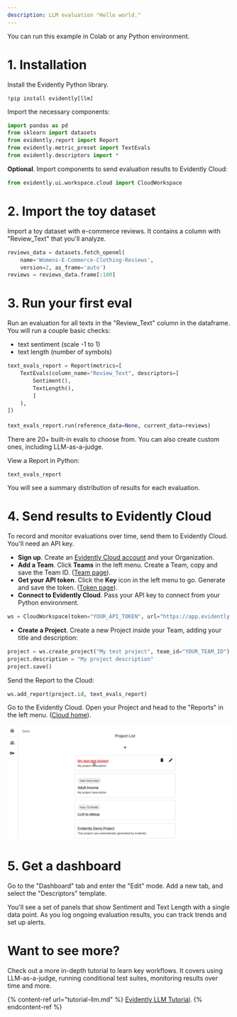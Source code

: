 ```yaml
---
description: LLM evaluation "Hello world." 
---
```


You can run this example in Colab or any Python environment.

# 1. Installation

Install the Evidently Python library. 

```
!pip install evidently[llm]
```

Import the necessary components:

```python
import pandas as pd
from sklearn import datasets
from evidently.report import Report
from evidently.metric_preset import TextEvals
from evidently.descriptors import *
```

**Optional**. Import components to send evaluation results to Evidently Cloud:

```python
from evidently.ui.workspace.cloud import CloudWorkspace
```

# 2. Import the toy dataset 

Import a toy dataset with e-commerce reviews. It contains a column with "Review_Text" that you'll analyze.

```python
reviews_data = datasets.fetch_openml(
    name='Womens-E-Commerce-Clothing-Reviews', 
    version=2, as_frame='auto')
reviews = reviews_data.frame[:100]
```

# 3. Run your first eval

Run an evaluation for all texts in the "Review_Text" column in the dataframe. You will run a couple basic checks: 
* text sentiment (scale -1 to 1)
* text length (number of symbols)

```python
text_evals_report = Report(metrics=[
    TextEvals(column_name="Review_Text", descriptors=[
        Sentiment(),
        TextLength(),
        ]
    ),
])

text_evals_report.run(reference_data=None, current_data=reviews)
```

There are 20+ built-in evals to choose from. You can also create custom ones, including LLM-as-a-judge. 

View a Report in Python:

```
text_evals_report
```

You will see a summary distribution of results for each evaluation.

# 4. Send results to Evidently Cloud 

To record and monitor evaluations over time, send them to Evidently Cloud. You'll need an API key.
* **Sign up**. Create an [Evidently Cloud account](https://app.evidently.cloud/signup) and your Organization.
* **Add a Team**. Click **Teams** in the left menu. Create a Team, copy and save the Team ID. ([Team page](https://app.evidently.cloud/teams)).
* **Get your API token**. Click the **Key** icon in the left menu to go. Generate and save the token. ([Token page](https://app.evidently.cloud/token)).
* **Connect to Evidently Cloud**. Pass your API key to connect from your Python environment. 

```python
ws = CloudWorkspace(token="YOUR_API_TOKEN", url="https://app.evidently.cloud")
```
* **Create a Project**. Create a new Project inside your Team, adding your title and description:

```python
project = ws.create_project("My test project", team_id="YOUR_TEAM_ID")
project.description = "My project description"
project.save()
```

Send the Report to the Cloud: 

```python
ws.add_report(project.id, text_evals_report)
```

Go to the Evidently Cloud. Open your Project and head to the "Reports" in the left menu. ([Cloud home](https://app.evidently.cloud/)).

![](../.gitbook/assets/cloud/toy_text_report_preview.gif)

# 5. Get a dashboard 

Go to the "Dashboard" tab and enter the "Edit" mode. Add a new tab, and select the "Descriptors" template.

You'll see a set of panels that show Sentiment and Text Length with a single data point. As you log ongoing evaluation results, you can track trends and set up alerts. 

# Want to see more?

Check out a more in-depth tutorial to learn key workflows. It covers using LLM-as-a-judge, running conditional test suites, monitoring results over time and more.

{% content-ref url="tutorial-llm.md" %}
[Evidently LLM Tutorial](tutorial-llm.md). 
{% endcontent-ref %}
